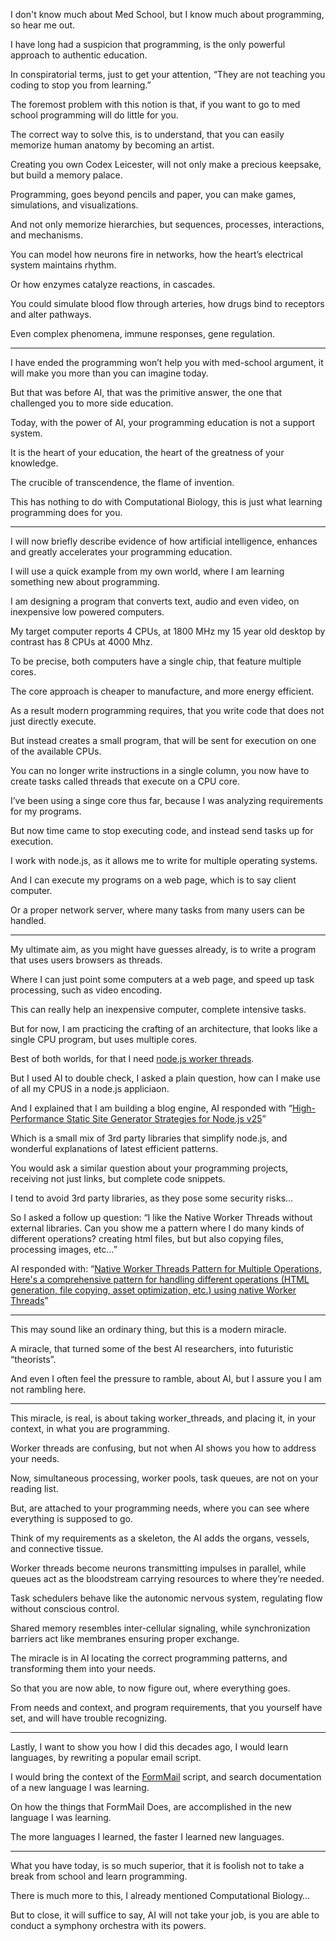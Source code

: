 I don't know much about Med School,
but I know much about programming, so hear me out.

I have long had a suspicion that programming,
is the only powerful approach to authentic education.

In conspiratorial terms, just to get your attention,
“They are not teaching you coding to stop you from learning.”

The foremost problem with this notion is that,
if you want to go to med school programming will do little for you.

The correct way to solve this, is to understand,
that you can easily memorize human anatomy by becoming an artist.

Creating you own Codex Leicester,
will not only make a precious keepsake, but build a memory palace.

Programming, goes beyond pencils and paper,
you can make games, simulations, and visualizations.

And not only memorize hierarchies,
but sequences, processes, interactions, and mechanisms.

You can model how neurons fire in networks,
how the heart’s electrical system maintains rhythm.

Or how enzymes catalyze reactions,
in cascades.

You could simulate blood flow through arteries,
how drugs bind to receptors and alter pathways.

Even complex phenomena,
immune responses, gene regulation.

---

I have ended the programming won’t help you with med-school argument,
it will make you more than you can imagine today.

But that was before AI, that was the primitive answer,
the one that challenged you to more side education.

Today, with the power of AI,
your programming education is not a support system.

It is the heart of your education,
the heart of the greatness of your knowledge.

The crucible of transcendence,
the flame of invention.

This has nothing to do with Computational Biology,
this is just what learning programming does for you.

---

I will now briefly describe evidence of how artificial intelligence,
enhances and greatly accelerates your programming education.

I will use a quick example from my own world,
where I am learning something new about programming.

I am designing a program that converts text, audio and even video,
on inexpensive low powered computers.

My target computer reports 4 CPUs, at 1800 MHz
my 15 year old desktop by contrast has 8 CPUs at 4000 Mhz.

To be precise, both computers have a single chip,
that feature multiple cores.

The core approach is cheaper to manufacture,
and more energy efficient.

As a result modern programming requires,
that you write code that does not just directly execute.

But instead creates a small program,
that will be sent for execution on one of the available CPUs.

You can no longer write instructions in a single column,
you now have to create tasks called threads that execute on a CPU core.

I’ve been using a singe core thus far,
because I was analyzing requirements for my programs.

But now time came to stop executing code,
and instead send tasks up for execution.

I work with node.js,
as it allows me to write for multiple operating systems.

And I can execute my programs on a web page,
which is to say client computer.

Or a proper network server,
where many tasks from many users can be handled.

---

My ultimate aim, as you might have guesses already,
is to write a program that uses users browsers as threads.

Where I can just point some computers at a web page,
and speed up task processing, such as video encoding.

This can really help an inexpensive computer,
complete intensive tasks.

But for now, I am practicing the crafting of an architecture,
that looks like a single CPU program, but uses multiple cores.

Best of both worlds,
for that I need [node.js worker threads][1].

But I used AI to double check, I asked a plain question,
how can I make use of all my CPUS in a node.js appliciaon.

And I explained that I am building a blog engine,
AI responded with “[High-Performance Static Site Generator Strategies for Node.js v25][2]”

Which is a small mix of 3rd party libraries that simplify node.js,
and wonderful explanations of latest efficient patterns.

You would ask a similar question about your programming projects,
receiving not just links, but complete code snippets.

I tend to avoid 3rd party libraries,
as they pose some security risks…

So I asked a follow up question:
“I like the Native Worker Threads without external libraries. Can you show me a pattern where I do many kinds of different operations? creating html files, but but also copying files, processing images, etc…”

AI responded with:
“[Native Worker Threads Pattern for Multiple Operations,
Here's a comprehensive pattern for handling different operations (HTML generation, file copying, asset optimization, etc.) using native Worker Threads][3]”

---

This may sound like an ordinary thing,
but this is a modern miracle.

A miracle, that turned some of the best AI researchers,
into futuristic “theorists”.

And even I often feel the pressure to ramble,
about AI, but I assure you I am not rambling here.

---

This miracle, is real, is about taking worker_threads,
and placing it, in your context, in what you are programming.

Worker threads are confusing,
but not when AI shows you how to address your needs.

Now, simultaneous processing, worker pools,
task queues, are not on your reading list.

But, are attached to your programming needs,
where you can see where everything is supposed to go.

Think of my requirements as a skeleton,
the AI adds the organs, vessels, and connective tissue.

Worker threads become neurons transmitting impulses in parallel, while queues act as the bloodstream carrying resources to where they’re needed.

Task schedulers behave like the autonomic nervous system, regulating flow without conscious control.

Shared memory resembles inter-cellular signaling, while synchronization barriers act like membranes ensuring proper exchange.

The miracle is in AI locating the correct programming patterns,
and transforming them into your needs.

So that you are now able, to now figure out,
where everything goes.

From needs and context, and program requirements,
that you yourself have set, and will have trouble recognizing.

---

Lastly, I want to show you how I did this decades ago,
I would learn languages, by rewriting a popular email script.

I would bring the context of the [FormMail][4] script,
and search documentation of a new language I was learning.

On how the things that FormMail Does,
are accomplished in the new language I was learning.

The more languages I learned,
the faster I learned new languages.

---

What you have today, is so much superior,
that it is foolish not to take a break from school and learn programming.

There is much more to this,
I already mentioned Computational Biology…

But to close, it will suffice to say, AI will not take your job,
is you are able to conduct a symphony orchestra with its powers.

[1]: https://nodejs.org/api/worker_threads.html
[2]: files/strategies.md
[3]: files/miracle.md
[4]: https://github.com/catpea/FormMail
